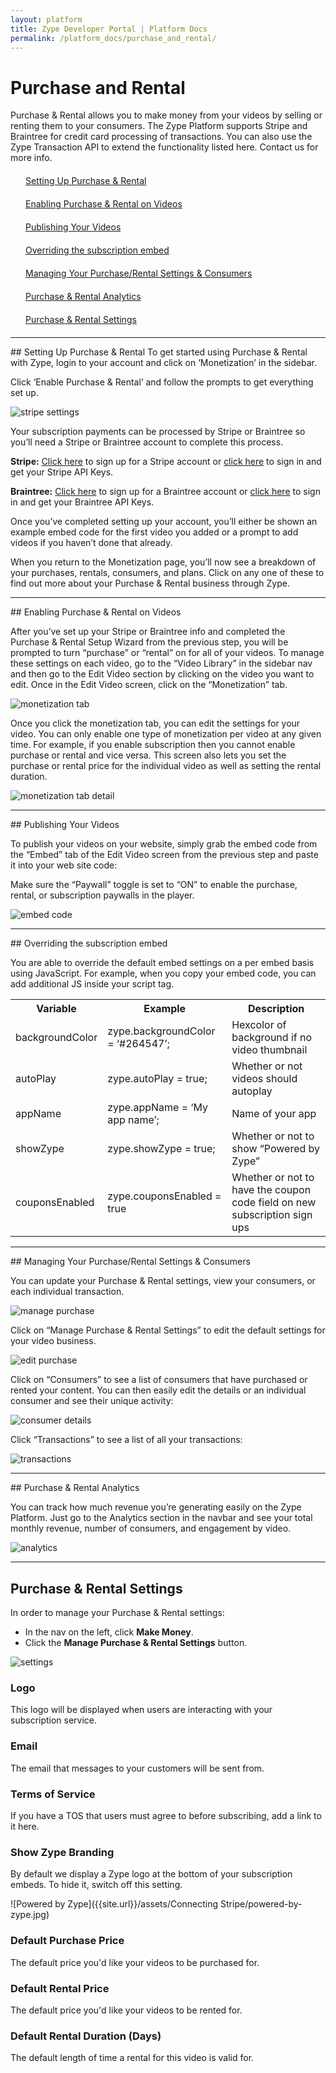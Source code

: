 ```yaml
---
layout: platform
title: Zype Developer Portal | Platform Docs
permalink: /platform_docs/purchase_and_rental/
---
```

# Purchase and Rental
Purchase & Rental allows you to make money from your videos by selling or renting them to your consumers. The Zype Platform supports Stripe and Braintree for credit card processing of transactions. You can also use the Zype Transaction API to extend the functionality listed here. Contact us for more info.

<div style="width: 100%;">
  <div style="margin: 20px;"><span class="fa fa-file-text" style="margin-right: 4px;"></span>
    <a href="#setup">Setting Up Purchase & Rental</a>
  </div>
  <div style="margin: 20px;"><span class="fa fa-file-text" style="margin-right: 4px;"></span>
    <a href="#enabling">Enabling Purchase & Rental on Videos</a>
  </div>
  <div style="margin: 20px;"><span class="fa fa-file-text" style="margin-right: 4px;"></span>
    <a href="#publishing">Publishing Your Videos</a>
  </div>
  <div style="margin: 20px;"><span class="fa fa-file-text" style="margin-right: 4px;"></span>
    <a href="#overriding">Overriding the subscription embed</a>
  </div>
  <div style="margin: 20px;"><span class="fa fa-file-text" style="margin-right: 4px;"></span>
    <a href="#managing">Managing Your Purchase/Rental Settings & Consumers</a>
  </div>
  <div style="margin: 20px;"><span class="fa fa-file-text" style="margin-right: 4px;"></span>
    <a href="#analytics">Purchase & Rental Analytics</a>
  </div>
  <div style="margin: 20px;"><span class="fa fa-file-text" style="margin-right: 4px;"></span>
    <a href="#purchase_rental_settings">Purchase & Rental Settings</a>
  </div>
</div>

<hr id="setup">
## Setting Up Purchase & Rental
To get started using Purchase & Rental with Zype, login to your account and click on ‘Monetization’ in the sidebar.

Click ‘Enable Purchase & Rental’ and follow the prompts to get everything set up.

![stripe settings]({{site.url}}/assets/purchase_and_rental_setup/monetization.png)

Your subscription payments can be processed by Stripe or Braintree so you’ll need a Stripe or Braintree account to complete this process.

**Stripe:** [Click here](https://dashboard.stripe.com/register) to sign up for a Stripe account or [click here](https://dashboard.stripe.com/account/apikeys) to sign in and get your Stripe API Keys.

**Braintree:** [Click here](https://www.braintreepayments.com/signup) to sign up for a Braintree account or [click here](https://www.braintreegateway.com/login) to sign in and get your Braintree API Keys.

Once you’ve completed setting up your account, you’ll either be shown an example embed code for the first video you added or a prompt to add videos if you haven’t done that already.

When you return to the Monetization page, you’ll now see a breakdown of your purchases, rentals, consumers, and plans. Click on any one of these to find out more about your Purchase & Rental business through Zype.

<hr id="enabling">
## Enabling Purchase & Rental on Videos

After you’ve set up your Stripe or Braintree info and completed the Purchase & Rental Setup Wizard from the previous step, you will be prompted to turn “purchase” or “rental” on for all of your videos. To manage these settings on each video, go to the “Video Library” in the sidebar nav and then go to the Edit Video section by clicking on the video you want to edit. Once in the Edit Video screen, click on the “Monetization” tab.

![monetization tab]({{site.url}}/assets/purchase_and_rental_setup/monetization-tab.png)

Once you click the monetization tab, you can edit the settings for your video. You can only enable one type of monetization per video at any given time. For example, if you enable subscription then you cannot enable purchase or rental and vice versa. This screen also lets you set the purchase or rental price for the individual video as well as setting the rental duration.

![monetization tab detail]({{site.url}}/assets/purchase_and_rental_setup/monetization-tab-detail.png)

<hr id="publishing">
## Publishing Your Videos

To publish your videos on your website, simply grab the embed code from the “Embed” tab of the Edit Video screen from the previous step and paste it into your web site code:

Make sure the “Paywall” toggle is set to “ON” to enable the purchase, rental, or subscription paywalls in the player.

![embed code]({{site.url}}/assets/purchase_and_rental_setup/embed-code.png)

<hr id="overriding">
## Overriding the subscription embed

You are able to override the default embed settings on a per embed basis using JavaScript. For example, when you copy your embed code, you can add additional JS inside your script tag.

<table>
  <tr>
    <th>Variable</th>
    <th>Example</th>
    <th>Description</th>
  </tr>
  <tr>
    <td>backgroundColor</td>
    <td>zype.backgroundColor = ‘#264547’;</td>
    <td>Hexcolor of background if no video thumbnail</td>
  </tr>
  <tr>
    <td>autoPlay</td>
    <td>zype.autoPlay = true;</td>
    <td>Whether or not videos should autoplay</td>
  </tr>
  <tr>
    <td>appName</td>
    <td>zype.appName = ‘My app name’;</td>
    <td>Name of your app</td>
  </tr>
  <tr>
    <td>showZype</td>
    <td>zype.showZype = true;</td>
    <td>Whether or not to show “Powered by Zype”</td>
  </tr>
  <tr>
    <td>couponsEnabled</td>
    <td>zype.couponsEnabled = true</td>
    <td>Whether or not to have the coupon code field on new subscription sign ups</td>
  </tr>
</table>

<hr id="managing">
## Managing Your Purchase/Rental Settings & Consumers

You can update your Purchase & Rental settings, view your consumers, or each individual transaction.

![manage purchase]({{site.url}}/assets/purchase_and_rental_setup/manage-purchase.png)

Click on “Manage Purchase & Rental Settings” to edit the default settings for your video business.

![edit purchase]({{site.url}}/assets/purchase_and_rental_setup/edit-purchase.png)

Click on “Consumers” to see a list of consumers that have purchased or rented your content. You can then easily edit the details or an individual consumer and see their unique activity:

![consumer details]({{site.url}}/assets/purchase_and_rental_setup/consumer-details.png)

Click “Transactions” to see a list of all your transactions:

![transactions]({{site.url}}/assets/purchase_and_rental_setup/transactions.jpg)

<hr id="analytics">
## Purchase & Rental Analytics

You can track how much revenue you’re generating easily on the Zype Platform. Just go to the Analytics section in the navbar and see your total monthly revenue, number of consumers, and engagement by video.

![analytics]({{site.url}}/assets/purchase_and_rental_setup/analytics.png)

<hr id="purchase_rental_settings">

## Purchase & Rental Settings

In order to manage your Purchase & Rental settings:

- In the nav on the left, click <b>Make Money</b>.
- Click the <b>Manage Purchase & Rental Settings</b> button.

![settings]({{site.url}}/assets/purchase_and_rental_setup/settings.png)

### Logo

This logo will be displayed when users are interacting with your subscription service.

### Email

The email that messages to your customers will be sent from.

### Terms of Service

If you have a TOS that users must agree to before subscribing, add a link to it here.

### Show Zype Branding

By default we display a Zype logo at the bottom of your subscription embeds. To hide it, switch off this setting.

![Powered by Zype]({{site.url}}/assets/Connecting Stripe/powered-by-zype.jpg)

### Default Purchase Price

The default price you'd like your videos to be purchased for.

### Default Rental Price

The default price you'd like your videos to be rented for.

### Default Rental Duration (Days)

The default length of time a rental for this video is valid for.
